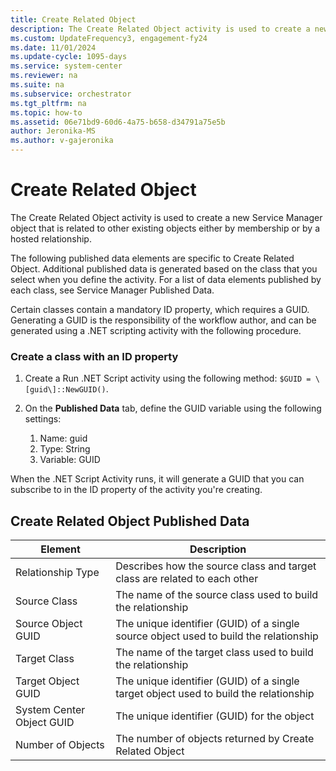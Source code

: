 ```yaml
---
title: Create Related Object
description: The Create Related Object activity is used to create a new Service Manager object that is related to other existing objects either by membership or by a hosted relationship.
ms.custom: UpdateFrequency3, engagement-fy24
ms.date: 11/01/2024
ms.update-cycle: 1095-days
ms.service: system-center
ms.reviewer: na
ms.suite: na
ms.subservice: orchestrator
ms.tgt_pltfrm: na
ms.topic: how-to
ms.assetid: 06e71bd9-60d6-4a75-b658-d34791a75e5b
author: Jeronika-MS
ms.author: v-gajeronika
---
```

# Create Related Object

The Create Related Object activity is used to create a new Service Manager object that is related to other existing objects either by membership or by a hosted relationship.

The following published data elements are specific to Create Related Object. Additional published data is generated based on the class that you select when you define the activity. For a list of data elements published by each class, see Service Manager Published Data.

Certain classes contain a mandatory ID property, which requires a GUID. Generating a GUID is the responsibility of the workflow author, and can be generated using a .NET scripting activity with the following procedure.

### Create a class with an ID property

1. Create a Run .NET Script activity using the following method: `$GUID = \[guid\]::NewGUID()`.

2. On the **Published Data** tab, define the GUID variable using the following settings:
    1. Name: guid
    2. Type: String
    3. Variable: GUID

When the .NET Script Activity runs, it will generate a GUID that you can subscribe to in the ID property of the activity you're creating.

## Create Related Object Published Data

| Element   | Description   |
|---------------------------|---------------------------------------------------------------------------------------|
| Relationship Type   | Describes how the source class and target class are related to each other   |
| Source Class   | The name of the source class used to build the relationship   |
| Source Object GUID   | The unique identifier (GUID) of a single source object used to build the relationship |
| Target Class   | The name of the target class used to build the relationship   |
| Target Object GUID   | The unique identifier (GUID) of a single target object used to build the relationship |
| System Center Object GUID | The unique identifier (GUID) for the object   |
| Number of Objects   | The number of objects returned by Create Related Object   |
